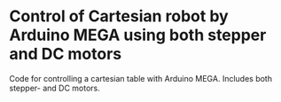 # Control of Cartesian robot by Arduino MEGA using both stepper and DC motors

Code for controlling a cartesian table with Arduino MEGA. Includes both stepper- and DC motors.
